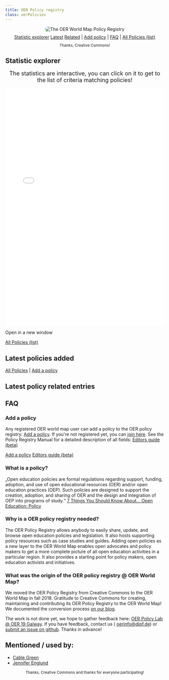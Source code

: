 ```yaml
---
title: OER Policy registry
class: oerPolicies
---
```


<div style="width:100%;text-align:center;">
<img style="width:auto;margin:0 auto;border:0px solid transparent;border-radius:10px;" src="/assets/images/oer_policy_registry_v01.png" title="The OER World Map Policy Registry">
</div>

<div style="width:100%;text-align:center;margin-top:8px;"><a class="btn" href="#statistic-explorer"><i class="fa fa-pie-chart" aria-hidden="true"></i> Statistic explorer</a> <a class="btn" href="#latest-policies-added">Latest</a> <a class="btn" href="#latest-policy-related-entries">Related</a> | <a class="btn" href="#add-a-policy"><i class="fa fa-plus-square-o" aria-hidden="true"></i> Add policy</a> | <a class="btn" href="#faq">FAQ</a> | <a class="btn" href="/resource/?filter.about.%40type=Policy&size=20" target="_blank"><i class="fa fa-external-link" aria-hidden="true"></i> All Policies (list)</a></div>

<div style="text-align:center;font-size:12px;margin-bottom:0px;margin-top:10px;"><i class="fa fa-heart" aria-hidden="true"></i> Thanks, Creative Commons!</div>

## Statistic explorer

<div style="font-size:18px; text-align:center;margin-bottom:15px;"><i class="fa fa-hand-pointer-o" aria-hidden="true"></i> The statistics are interactive, you can click on it to get to the list of criteria matching policies!</div>

<iframe
  src="/kibana/app/kibana#/dashboard/3f24aa90-e370-11e8-bc1a-bd36147d8400?embed=true&_g=()"
  data-scope="filter.about.@type=Policy"
  height="750"
  width="800"
  style="border:0; width: 100%; margin: 0 auto;"
></iframe> 

<a data-inject-newwindowlink> Open in a new window </a>

<a class="btn" href="/resource/?filter.about.%40type=Policy&size=20" target="_blank"><i class="fa fa-external-link" aria-hidden="true"></i> All Policies (list)</a>

## Latest policies added

<div data-inject-feed>
</div>

<a class="btn" href="/resource/?filter.about.%40type=Policy&size=20" target="_blank"><i class="fa fa-external-link" aria-hidden="true"></i> All Policies</a> | <a class="btn" href="#add-a-policy" target="_blank"><i class="fa fa-plus-square-o" aria-hidden="true"></i> Add a policy</a>

## Latest policy related entries

<div data-inject-policy-related>
</div>

<div style="display:none;"><a class="btn" href="" target="_blank">All related entries (list)</a></div>

## FAQ

### Add a policy

Any registered OER world map user can add a policy to the OER policy registry: <a href="/resource/?add=Policy" target="_blank">Add a policy</a>. If you're not registered yet, you can <a href="https://oerworldmap.org/user/register" target="_blank">join here</a>. See the Policy Registry Manual for a detailed description of all fields: <a href="https://kurzelinks.de/yuge" target="_blank">Editors guide (beta)</a>

<a href="/resource/?add=Policy" class="btn" target="_blank"><i class="fa fa-plus-square-o" aria-hidden="true"></i> Add a policy</a> <a href="https://kurzelinks.de/yuge" target="_blank" class="btn"><i class="fa fa-book" aria-hidden="true"></i> Editors guide (beta)</a>

### What is a policy?

„Open education policies are formal regulations regarding support, funding, adoption, and use of open educational resources (OER) and/or open education practices (OEP). Such policies are designed to support the creation, adoption, and sharing of OER and the design and integration of OEP into programs of study.“ [7 Things You Should Know About... Open Education: Policy](https://library.educause.edu/resources/2018/8/7-things-you-should-know-about-open-education-policies)

### Why is a OER policy registry needed?

The OER Policy Registry allows anybody to easily share, update, and browse open education policies and legislation. It also hosts supporting policy resources such as case studies and guides. Adding open policies as a new layer to the OER World Map enables open advocates and policy makers to get a more complete picture of all open education activities in a particular region. It also provides a starting point for policy makers, open education activists and initiatives.

### What was the origin of the OER policy registry @ OER World Map?

We moved the OER Policy Registry from Creative Commons to the OER World Map in fall 2018. Gratitude to Creative Commons for creating, maintaining and contributing its OER Policy Registry to the OER World Map! We documented the conversion process [on our blog](https://oerworldmap.wordpress.com/2018/10/11/moving-the-oer-policy-registry-to-the-oer-world-map).

The work is not done yet, we hope to gather feedback here: [OER Policy Lab @ OER 19 Galway](https://oerworldmap.wordpress.com/2019/01/22/save-the-date-oer-policy-lab-oer19/). If you have feedback, contact us ( oerinfo@dipf.de) or [submit an issue on github](https://github.com/hbz/oerworldmap/issues). Thanks in advance!

## Mentioned / used by:

* [Cable Green](https://twitter.com/cgreen/status/1070343155000709120)
* [Jennifer Englund](https://twitter.com/jmenglund03/status/1070334983624146944)

<div style="text-align:center;font-size:12px;margin-bottom:0px;margin-top:10px;"><i class="fa fa-heart" aria-hidden="true"></i> Thanks, Creative Commons and thanks for everyone participating!</div>
